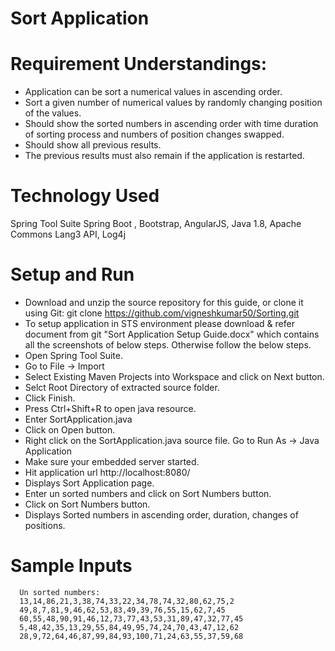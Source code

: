 # Sort Application

# Requirement Understandings:
   - Application can be sort a numerical values in ascending order.
   - Sort a given number of numerical values by randomly changing position of the values.
   - Should show the sorted numbers in ascending order with time duration of sorting process and numbers of position changes swapped. 
   - Should show all previous results.
   - The previous results must also remain if the application is restarted.
  
# Technology Used
  Spring Tool Suite 
  Spring Boot ,
  Bootstrap,
  AngularJS,
  Java 1.8,
  Apache Commons Lang3 API,
  Log4j
  
# Setup and Run
   - Download and unzip the source repository for this guide, or clone it using Git: git clone https://github.com/vigneshkumar50/Sorting.git
   - To setup application in STS environment please download & refer document from git "Sort Application Setup Guide.docx" which contains all the screenshots of below steps. Otherwise follow the below steps.
   - Open Spring Tool Suite.
   - Go to File -> Import
   - Select Existing Maven Projects into Workspace and click on Next button.
   - Selct Root Directory of extracted source folder.
   - Click Finish.
   - Press Ctrl+Shift+R to open java resource.
   - Enter SortApplication.java
   - Click on Open button.
   - Right click on the SortApplication.java source file. Go to Run As -> Java Application
   - Make sure your embedded server started.
   - Hit application url http://localhost:8080/
   - Displays Sort Application page.
   - Enter un sorted numbers and click on Sort Numbers button.
   - Click on Sort Numbers button.
   - Displays Sorted numbers in ascending order, duration, changes of positions.
   
# Sample Inputs
      Un sorted numbers:
      13,14,86,21,3,38,74,33,22,34,78,74,32,80,62,75,2
      49,8,7,81,9,46,62,53,83,49,39,76,55,15,62,7,45
      60,55,48,90,91,46,12,73,77,43,53,31,89,47,32,77,45
      5,48,42,35,13,29,55,84,49,95,74,24,70,43,47,12,62
      28,9,72,64,46,87,99,84,93,100,71,24,63,55,37,59,68
